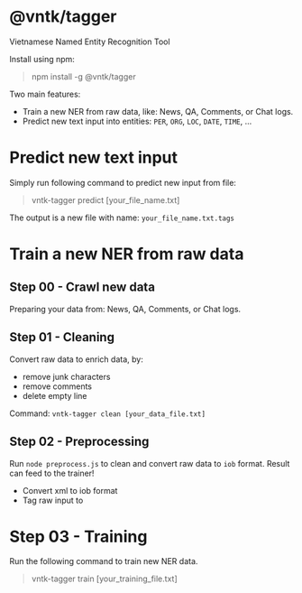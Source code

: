 # @vntk/tagger

Vietnamese Named Entity Recognition Tool

Install using npm:

> npm install -g @vntk/tagger

Two main features:

* Train a new NER from raw data, like: News, QA, Comments, or Chat logs.
* Predict new text input into entities: `PER`, `ORG`, `LOC`, `DATE`, `TIME`, ...

# Predict new text input

Simply run following command to predict new input from file:

> vntk-tagger predict [your_file_name.txt]

The output is a new file with name: `your_file_name.txt.tags`

# Train a new NER from raw data

## Step 00 - Crawl new data

Preparing your data from: News, QA, Comments, or Chat logs.

## Step 01 - Cleaning

Convert raw data to enrich data, by:

* remove junk characters
* remove comments
* delete empty line

Command: `vntk-tagger clean [your_data_file.txt]`

## Step 02 - Preprocessing

Run `node preprocess.js` to clean and convert raw data to `iob` format. Result can feed to the trainer!

* Convert xml to iob format
* Tag raw input to 

# Step 03 - Training

Run the following command to train new NER data.

> vntk-tagger train [your_training_file.txt]